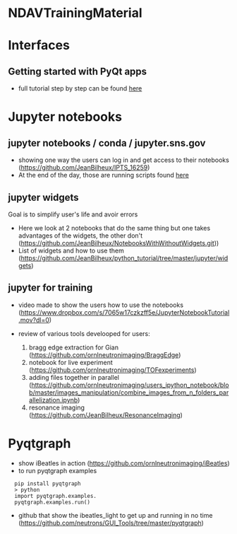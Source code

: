 # NDAVTrainingMaterial

# Interfaces

## Getting started with PyQt apps

- full tutorial step by step can be found [here](https://github.com/JeanBilheux/PyQtGui101/wiki)

# Jupyter notebooks

## jupyter  notebooks / conda / jupyter.sns.gov

- showing one way the users can log in and get access to their notebooks (https://github.com/JeanBilheux/IPTS_16259)
- At the end of the day, those are running scripts found [here](https://github.com/JeanBilheux/IPTS_scripts)

## jupyter widgets

Goal is to simplify user's life and avoir errors 

- Here we look at 2 notebooks that do the same thing but one takes advantages of the widgets, the other don't (https://github.com/JeanBilheux/NotebooksWithWithoutWidgets.git))
- List of widgets and how to use them (https://github.com/JeanBilheux/python_tutorial/tree/master/jupyter/widgets)

## jupyter for training

- video made to show the users how to use the notebooks (https://www.dropbox.com/s/7065w17czkzff5e/JupyterNotebookTutorial.mov?dl=0)

- review of various tools develooped for users:
  1. bragg edge extraction for Gian (https://github.com/ornlneutronimaging/BraggEdge)
  2. notebook for live experiment (https://github.com/ornlneutronimaging/TOFexperiments)
  3. adding files together in parallel (https://github.com/ornlneutronimaging/users_ipython_notebook/blob/master/images_manipulation/combine_images_from_n_folders_parallelization.ipynb)
  4. resonance imaging (https://github.com/JeanBilheux/ResonanceImaging)
  
# Pyqtgraph

- show iBeatles in action (https://github.com/ornlneutronimaging/iBeatles)
- to run pyqtgraph examples

```
  pip install pyqtgraph
  > python
  import pyqtgraph.examples.
  pyqtgraph.examples.run()
  ```

- github that show the ibeatles_light to get up and running in no time (https://github.com/neutrons/GUI_Tools/tree/master/pyqtgraph)
                    
